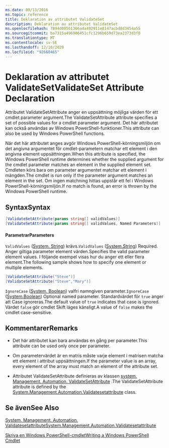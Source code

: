 ```yaml
---
ms.date: 09/13/2016
ms.topic: reference
title: Deklaration av attributet ValidateSet
description: Deklaration av attributet ValidateSet
ms.openlocfilehash: 7894d00561366ada492911e8147acbd8d3454a55
ms.sourcegitcommit: ba7315a496986451cfc1296b659d73ea2373d3f0
ms.translationtype: MT
ms.contentlocale: sv-SE
ms.lasthandoff: 12/10/2020
ms.locfileid: "92660465"
---
```

# <a name="validateset-attribute-declaration"></a><span data-ttu-id="d193f-103">Deklaration av attributet ValidateSet</span><span class="sxs-lookup"><span data-stu-id="d193f-103">ValidateSet Attribute Declaration</span></span>

<span data-ttu-id="d193f-104">Attributet ValidateSetAttribute anger en uppsättning möjliga värden för ett cmdlet parameter argument.</span><span class="sxs-lookup"><span data-stu-id="d193f-104">The ValidateSetAttribute attribute specifies a set of possible values for a cmdlet parameter argument.</span></span> <span data-ttu-id="d193f-105">Det här attributet kan också användas av Windows PowerShell-funktioner.</span><span class="sxs-lookup"><span data-stu-id="d193f-105">This attribute can also be used by Windows PowerShell functions.</span></span>

<span data-ttu-id="d193f-106">När det här attributet anges avgör Windows PowerShell-körningsmiljön om det angivna argumentet för cmdlet-parametern matchar ett element i den angivna element uppsättningen.</span><span class="sxs-lookup"><span data-stu-id="d193f-106">When this attribute is specified, the Windows PowerShell runtime determines whether the supplied argument for the cmdlet parameter matches an element in the supplied element set.</span></span> <span data-ttu-id="d193f-107">Cmdleten körs bara om parameter argumentet matchar ett element i mängden.</span><span class="sxs-lookup"><span data-stu-id="d193f-107">The cmdlet is run only if the parameter argument matches an element in the set.</span></span> <span data-ttu-id="d193f-108">Om ingen matchning hittas uppstår ett fel i Windows PowerShell-körningsmiljön.</span><span class="sxs-lookup"><span data-stu-id="d193f-108">If no match is found, an error is thrown by the Windows PowerShell runtime.</span></span>

## <a name="syntax"></a><span data-ttu-id="d193f-109">Syntax</span><span class="sxs-lookup"><span data-stu-id="d193f-109">Syntax</span></span>

```csharp
[ValidateSetAttribute(params string[] validValues)]
[ValidateSetAttribute(params string[] validValues, Named Parameters)]
```

#### <a name="parameters"></a><span data-ttu-id="d193f-110">Parametrar</span><span class="sxs-lookup"><span data-stu-id="d193f-110">Parameters</span></span>

<span data-ttu-id="d193f-111">`ValidValues` ([System. String](/dotnet/api/System.String)) krävs.</span><span class="sxs-lookup"><span data-stu-id="d193f-111">`ValidValues` ([System.String](/dotnet/api/System.String)) Required.</span></span> <span data-ttu-id="d193f-112">Anger giltiga parameter element värden.</span><span class="sxs-lookup"><span data-stu-id="d193f-112">Specifies the valid parameter element values.</span></span> <span data-ttu-id="d193f-113">I följande exempel visas hur du anger ett eller flera element.</span><span class="sxs-lookup"><span data-stu-id="d193f-113">The following sample shows how to specify one element or multiple elements.</span></span>

```csharp
[ValidateSetAttribute("Steve")]
[ValidateSetAttribute("Steve","Mary")]
```

<span data-ttu-id="d193f-114">`IgnoreCase` ([System. Boolean](/dotnet/api/System.Boolean)) valfri namngiven parameter.</span><span class="sxs-lookup"><span data-stu-id="d193f-114">`IgnoreCase` ([System.Boolean](/dotnet/api/System.Boolean)) Optional named parameter.</span></span> <span data-ttu-id="d193f-115">Standardvärdet för `true` anger att Case ignoreras.</span><span class="sxs-lookup"><span data-stu-id="d193f-115">The default value of `true` indicates that case is ignored.</span></span> <span data-ttu-id="d193f-116">Värdet `false` gör cmdlet Skift läges känsligt.</span><span class="sxs-lookup"><span data-stu-id="d193f-116">A value of `false` makes the cmdlet case-sensitive.</span></span>

## <a name="remarks"></a><span data-ttu-id="d193f-117">Kommentarer</span><span class="sxs-lookup"><span data-stu-id="d193f-117">Remarks</span></span>

- <span data-ttu-id="d193f-118">Det här attributet kan bara användas en gång per parameter.</span><span class="sxs-lookup"><span data-stu-id="d193f-118">This attribute can be used only once per parameter.</span></span>

- <span data-ttu-id="d193f-119">Om parametervärdet är en matris måste varje element i matrisen matcha ett element i attribut uppsättningen.</span><span class="sxs-lookup"><span data-stu-id="d193f-119">If the parameter value is an array, every element of the array must match an element of the attribute set.</span></span>

- <span data-ttu-id="d193f-120">Attributet ValidateSetAttribute definieras av klassen [system. Management. Automation. ValidateSetAttribute](/dotnet/api/System.Management.Automation.ValidateSetAttribute) .</span><span class="sxs-lookup"><span data-stu-id="d193f-120">The ValidateSetAttribute attribute is defined by the [System.Management.Automation.Validatesetattribute](/dotnet/api/System.Management.Automation.ValidateSetAttribute) class.</span></span>

## <a name="see-also"></a><span data-ttu-id="d193f-121">Se även</span><span class="sxs-lookup"><span data-stu-id="d193f-121">See Also</span></span>

[<span data-ttu-id="d193f-122">System. Management. Automation. Validatesetattribute</span><span class="sxs-lookup"><span data-stu-id="d193f-122">System.Management.Automation.Validatesetattribute</span></span>](/dotnet/api/System.Management.Automation.ValidateSetAttribute)

[<span data-ttu-id="d193f-123">Skriva en Windows PowerShell-cmdlet</span><span class="sxs-lookup"><span data-stu-id="d193f-123">Writing a Windows PowerShell Cmdlet</span></span>](./writing-a-windows-powershell-cmdlet.md)
